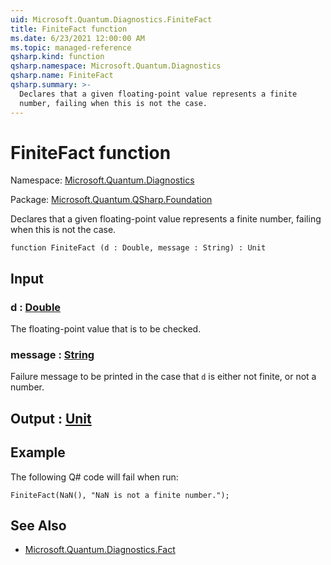 ```yaml
---
uid: Microsoft.Quantum.Diagnostics.FiniteFact
title: FiniteFact function
ms.date: 6/23/2021 12:00:00 AM
ms.topic: managed-reference
qsharp.kind: function
qsharp.namespace: Microsoft.Quantum.Diagnostics
qsharp.name: FiniteFact
qsharp.summary: >-
  Declares that a given floating-point value represents a finite
  number, failing when this is not the case.
---
```


# FiniteFact function

Namespace: [Microsoft.Quantum.Diagnostics](xref:Microsoft.Quantum.Diagnostics)

Package: [Microsoft.Quantum.QSharp.Foundation](https://nuget.org/packages/Microsoft.Quantum.QSharp.Foundation)


Declares that a given floating-point value represents a finitenumber, failing when this is not the case.

```qsharp
function FiniteFact (d : Double, message : String) : Unit
```


## Input

### d : [Double](xref:microsoft.quantum.qsharp.valueliterals#double-literals)

The floating-point value that is to be checked.


### message : [String](xref:microsoft.quantum.qsharp.valueliterals#string-literals)

Failure message to be printed in the case that `d` is eithernot finite, or not a number.



## Output : [Unit](xref:microsoft.quantum.qsharp.valueliterals#unit-literal)



## Example

The following Q# code will fail when run:```qsharpFiniteFact(NaN(), "NaN is not a finite number.");```

## See Also

- [Microsoft.Quantum.Diagnostics.Fact](xref:Microsoft.Quantum.Diagnostics.Fact)